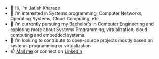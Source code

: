 - 👋 Hi, I’m Jatish Kharade
- 👀 I’m interested in Systems programming, Computer Networks, Operating Systems, Cloud Computing, etc
- 🌱 I’m currently pursuing my Bachelor's in Computer Engineering and exploring more about Systems Programming, virtualization, cloud computing and embedded systems.
- 💞️ I’m looking to contribute to open-source projects mostly based on systems programming or virtualization
- 📫 [Mail me](jat.kharade07@gmail.com) or connect on [LinkedIn](https://www.linkedin.com/in/jatish-kharade-7b5198178/)

<!---
Jk-bit/Jk-bit is a ✨ special ✨ repository because its `README.md` (this file) appears on your GitHub profile.
You can click the Preview link to take a look at your changes.
--->
